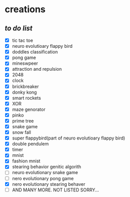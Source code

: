 # creations 

## *to do list*
* [x] tic tac toe
* [x] neuro evolutioary flappy bird
* [x] doddles classification
* [x] pong game
* [x] mineswpeer
* [x] attraction and repulsion
* [x] 2048
* [x] clock
* [x] brickbreaker
* [x] donky kong
* [x] smart rockets
* [x] XOR
* [x] maze genorator
* [x] pinko
* [x] prime tree
* [x] snake game
* [x] snow fall
* [x] super flappybird(part of neuro evolutioary flappy bird)
* [x] double pendulem 
* [x] timer 
* [x] mnist
* [x] fashion mnist 
* [x] stearing behavior genitic algorith
* [ ] neuro evolutionary snake game
* [ ] nero evolutionary pong game
* [x] nero evolutionary stearing behaver
* [ ] AND MANY MORE. NOT LISTED SORRY...
